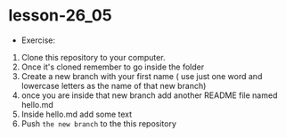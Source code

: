 # lesson-26_05

- Exercise:

1. Clone this repository to your computer. 
2. Once it's cloned remember to go inside the folder
3. Create a new branch with your first name ( use just one word and lowercase letters as the name of that new branch)
4. once you are inside that new branch add another README file named hello.md
5. Inside hello.md add some text 
6. Push `the new branch` to the this repository  

